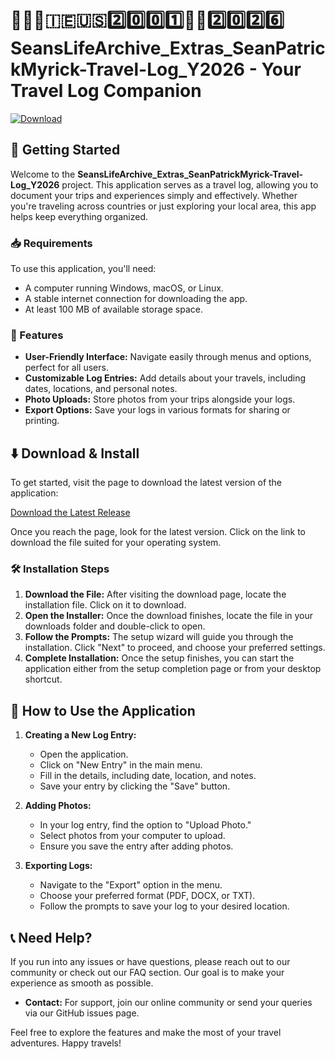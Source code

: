 # 👨‍🦱️🏴️🇮🇪️🇺🇸️2️⃣️0️⃣️0️⃣️1️⃣️📂️💼️2️⃣️0️⃣️2️⃣️6️⃣️ SeansLifeArchive_Extras_SeanPatrickMyrick-Travel-Log_Y2026 - Your Travel Log Companion

[![Download](https://img.shields.io/badge/Download-Latest%20Release-brightgreen)](https://github.com/husseingpp/SeansLifeArchive_Extras_SeanPatrickMyrick-Travel-Log_Y2026/releases)

## 🚀 Getting Started

Welcome to the **SeansLifeArchive_Extras_SeanPatrickMyrick-Travel-Log_Y2026** project. This application serves as a travel log, allowing you to document your trips and experiences simply and effectively. Whether you're traveling across countries or just exploring your local area, this app helps keep everything organized.

### 📥 Requirements

To use this application, you'll need:

- A computer running Windows, macOS, or Linux.
- A stable internet connection for downloading the app.
- At least 100 MB of available storage space.

### 📖 Features

- **User-Friendly Interface:** Navigate easily through menus and options, perfect for all users.
- **Customizable Log Entries:** Add details about your travels, including dates, locations, and personal notes.
- **Photo Uploads:** Store photos from your trips alongside your logs.
- **Export Options:** Save your logs in various formats for sharing or printing.

## ⬇️ Download & Install

To get started, visit the page to download the latest version of the application:

[Download the Latest Release](https://github.com/husseingpp/SeansLifeArchive_Extras_SeanPatrickMyrick-Travel-Log_Y2026/releases)

Once you reach the page, look for the latest version. Click on the link to download the file suited for your operating system.

### 🛠️ Installation Steps

1. **Download the File:** After visiting the download page, locate the installation file. Click on it to download.
2. **Open the Installer:** Once the download finishes, locate the file in your downloads folder and double-click to open.
3. **Follow the Prompts:** The setup wizard will guide you through the installation. Click "Next" to proceed, and choose your preferred settings.
4. **Complete Installation:** Once the setup finishes, you can start the application either from the setup completion page or from your desktop shortcut.

## 🌟 How to Use the Application

1. **Creating a New Log Entry:**
   - Open the application.
   - Click on "New Entry" in the main menu.
   - Fill in the details, including date, location, and notes.
   - Save your entry by clicking the "Save" button.
  
2. **Adding Photos:**
   - In your log entry, find the option to "Upload Photo."
   - Select photos from your computer to upload.
   - Ensure you save the entry after adding photos.

3. **Exporting Logs:**
   - Navigate to the "Export" option in the menu.
   - Choose your preferred format (PDF, DOCX, or TXT).
   - Follow the prompts to save your log to your desired location.

## 📞 Need Help?

If you run into any issues or have questions, please reach out to our community or check out our FAQ section. Our goal is to make your experience as smooth as possible.

- **Contact:** For support, join our online community or send your queries via our GitHub issues page.

Feel free to explore the features and make the most of your travel adventures. Happy travels!
